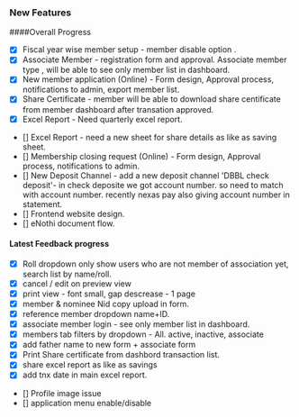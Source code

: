 ### New Features

####Overall Progress
- [x] Fiscal year wise member setup - member disable option .
- [x] Associate Member - registration form and approval. Associate member type , will be able to see only member list in dashboard.
- [x] New member application (Online) -  Form design, Approval process, notifications to admin, export member list.
- [x] Share Certificate  - member will be able to download share centificate from member dashboard after transation approved.
- [x] Excel Report - Need quarterly excel report.
- [] Excel Report - need a new sheet for share details as like as saving sheet.
- [] Membership closing request (Online) - Form design, Approval process, notifications to admin.
- [] New Deposit Channel - add a new deposit channel 'DBBL check deposit'- in check deposite we got account number. so need to match with account number. recently nexas pay also giving account number in statement.
- [] Frontend website design.
- [] eNothi document flow.

#### Latest Feedback progress
- [x] Roll dropdown only show users who are not member of association yet, search list by name/roll.
- [x] cancel / edit on preview view
- [x] print view - font small, gap descrease - 1 page
- [x] member & nominee Nid copy upload in form.
- [x] reference member dropdown name+ID.
- [x] associate member login - see only member list in dashboard.
- [x] members tab filters by dropdown - All. active, inactive, associate
- [x] add father name to new form + associate form
- [x] Print Share certificate from dashbord transaction list.
- [x] share excel report as like as savings
- [x] add tnx date in main excel report.
- [] Profile image issue
- [] application menu enable/disable
